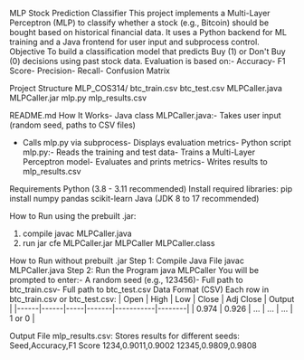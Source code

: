 MLP Stock Prediction Classifier
 This project implements a Multi-Layer Perceptron (MLP) to classify whether a stock (e.g., Bitcoin)
 should be bought based on historical financial data. It uses a Python backend for ML training and a
 Java frontend for user input and subprocess control.
 Objective
 To build a classification model that predicts Buy (1) or Don't Buy (0) decisions using past stock data.
 Evaluation is based on:- Accuracy- F1 Score- Precision- Recall- Confusion Matrix
 
 Project Structure
 MLP_COS314/
 btc_train.csv
 btc_test.csv
 MLPCaller.java
 MLPCaller.jar
 mlp.py
 mlp_results.csv


 README.md
 How It Works- Java class MLPCaller.java:- Takes user input (random seed, paths to CSV files)
- Calls mlp.py via subprocess- Displays evaluation metrics- Python script mlp.py:- Reads the training and test data- Trains a Multi-Layer Perceptron model- Evaluates and prints metrics- Writes results to mlp_results.csv

 Requirements
 Python (3.8 - 3.11 recommended)
 Install required libraries:
 pip install numpy pandas scikit-learn
 Java (JDK 8 to 17 recommended)

 How to Run using the prebuilt .jar:
 1. compile
 javac MLPCaller.java
 2. run
 jar cfe MLPCaller.jar MLPCaller MLPCaller.class

 How to Run without prebuilt .jar
 Step 1: Compile Java File
 javac MLPCaller.java
 Step 2: Run the Program
 java MLPCaller
 You will be prompted to enter:- A random seed (e.g., 123456)- Full path to btc_train.csv- Full path to btc_test.csv
Data Format (CSV)
 Each row in btc_train.csv or btc_test.csv:
 | Open | High | Low | Close | Adj Close | Output |
 |------|------|-----|-------|-----------|--------|
 | 0.974 | 0.926 | ... | ... | ... | 1 or 0 |
 
 Output File
 mlp_results.csv: Stores results for different seeds:
 Seed,Accuracy,F1 Score
 1234,0.9011,0.9002
 12345,0.9809,0.9808
